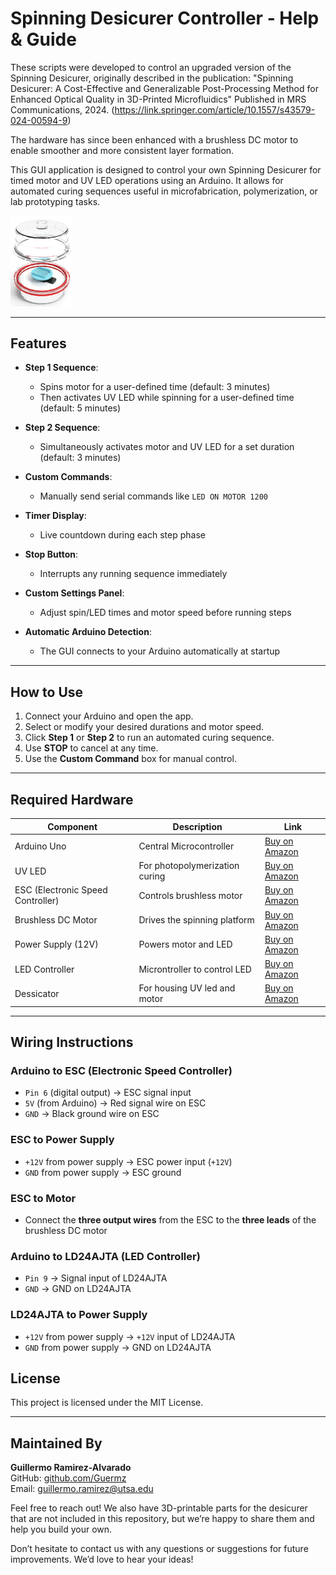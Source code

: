 # Spinning Desicurer Controller - Help & Guide

These scripts were developed to control an upgraded version of the Spinning Desicurer, originally described in the publication:
"Spinning Desicurer: A Cost-Effective and Generalizable Post-Processing Method for Enhanced Optical Quality in 3D-Printed Microfluidics"
Published in MRS Communications, 2024. (https://link.springer.com/article/10.1557/s43579-024-00594-9)

The hardware has since been enhanced with a brushless DC motor to enable smoother and more consistent layer formation.

This GUI application is designed to control your own Spinning Desicurer for timed motor and UV LED operations using an Arduino. It allows for automated curing sequences useful in microfabrication, polymerization, or lab prototyping tasks.

<img src="images/spinning_desicurer.png" alt="Desicurer Setup" width="100">

---

## Features

- **Step 1 Sequence**:
  - Spins motor for a user-defined time (default: 3 minutes)
  - Then activates UV LED while spinning for a user-defined time (default: 5 minutes)

- **Step 2 Sequence**:
  - Simultaneously activates motor and UV LED for a set duration (default: 3 minutes)

- **Custom Commands**:
  - Manually send serial commands like `LED ON MOTOR 1200`

- **Timer Display**:
  - Live countdown during each step phase

- **Stop Button**:
  - Interrupts any running sequence immediately

- **Custom Settings Panel**:
  - Adjust spin/LED times and motor speed before running steps

- **Automatic Arduino Detection**:
  - The GUI connects to your Arduino automatically at startup

---

## How to Use

1. Connect your Arduino and open the app.
2. Select or modify your desired durations and motor speed.
3. Click **Step 1** or **Step 2** to run an automated curing sequence.
4. Use **STOP** to cancel at any time.
5. Use the **Custom Command** box for manual control.

---

## Required Hardware

| Component         | Description                             | Link                            |
|------------------|-----------------------------------------|---------------------------------|
| Arduino Uno      | Central Microcontroller | [Buy on Amazon](https://www.amazon.com/Arduino-A000066-ARDUINO-UNO-R3/dp/B008GRTSV6/ref=sr_1_5?crid=28YRPWR3AXFE0&dib=eyJ2IjoiMSJ9.VZl_WiFg-4H_p0-BXr9pa0HoKSbb-SFea21hVZZ6cALU8pwAELbygBcjFL03D8MMjRtwqyz59Jvp4YYmEdUap3MpKeozJvDxvwig6L2iVhVXsriMFErl9ETMgpmSO-ahf6IrtGsRTevHpcYVJShXXmi6A4qOGW9q3ZWwIVUPviCdzaYyR0JX0N8edYo_liEQlyRgPFWuNkwM-dGEaxXo5pxmemN8F0KNog--RsqUtbQ.78hK3veeR6hJv7zEipbFKVC3KxY1hRzStcLQebcx2tk&dib_tag=se&keywords=arduino&qid=1747169415&sprefix=arduino+uno%2Caps%2C302&sr=8-5)             |
| UV LED           | For photopolymerization curing         | [Buy on Amazon](https://www.amazon.com/Chanzon-Ultraviolet-Emitter-Components-Lighting/dp/B01DBZK2C6?th=1)             |
| ESC (Electronic Speed Controller) | Controls brushless motor       | [Buy on Amazon](https://www.amazon.com/RC-Brushless-Electric-Controller-bullet/dp/B0754H7XZZ/ref=sr_1_8?crid=SARKJWAQ9XVZ&dib=eyJ2IjoiMSJ9.Li96wegYvrs7mtYR8L0iICDO5JP0YEMfBC20ueTgDGn5Qrbxqm6M3NYRAWXMZ7RAxehmZUTbfJPNKaybZGmtcuZZMuyrPsp-jooFE6lO_KpIxnGU746vGZOUvcpUFtdvLnPFL8sPsnn4v_wlzPVZ8Lj0Wkw31rlliG9idndn_2Tv2U1lEZHWM7mKWnQaJAYzrcA0ggcBsFUJEwWAF-HaOT1KvIBdl0tcmGClWsdZunQPzXG-JwI3hx2nDh8bAK3BOFgXRIU3A-T38pGOojfXVwb6Ves7_Xmidp3QFoy6Nh236NjvJM8YcC1ITFq3mgmoX6kwZ9-Y3d1SQ8rNIw77MoeEyxRsRlFKrVLDOhSpqR9l1VU3-xh6yZrqh4UrIE9T2Z43BU4pJrhLyuzsTapYe46jBRmzlmEmfTHf7n7sbr3ueRxS2_qkdtw-5l4xDQ4f.4uH1uNzvZOuYMWVUr1DTc2slQ4TrFTgDHD-G8wAtcjo&dib_tag=se&keywords=electronic%2Bspeed%2Bcontroller%2Bbrushless%2Bmotor&qid=1743444372&sprefix=electronic%2Bspeed%2Bcontroller%2Bbrushless%2Bmotor%2Caps%2C300&sr=8-8&th=1)             |
| Brushless DC Motor | Drives the spinning platform           | [Buy on Amazon](https://www.amazon.com/dp/B0841TWF7N/?coliid=I2BD8XCIV34OAP&colid=YT4QZJ7KA01P&ref_=list_c_wl_lv_ov_lig_dp_it&th=1)             |
| Power Supply (12V) | Powers motor and LED          | [Buy on Amazon](https://www.amazon.com/BOSYTRO-Converter-Switching-Electronic-Instruments/dp/B0DJQT5MB9/ref=sr_1_3?crid=3V6433N3CGGV1&dib=eyJ2IjoiMSJ9.F6tb4Ttf-JNKrwLe6btLkkMSQUbBT9c53bL0_n0sO7vq2H3s5pXDK-74I7mqGaDuXrkVkF63cWDoAOVT6HfqjkeMXf5gkYa81xUP1NvWcfJtq5scpF2zMcXKFp7elfdrmcqr2xDyKh-UrBllPcrNqtzQwzMvTyTfV4MoZkjPcPPXu8-LRt-oimWB_Am9KdwGCuMU9NTpEYEwUlzRKo_vgbtRMrl37xs33PMB86j7_Rg.L-_cWpO140QQmVQbqeRlRVcUewc-qIbbFJX7WW1IMt8&dib_tag=se&keywords=power%2Bsupply%2B40A&qid=1743186990&sprefix=power%2Bsupply%2B40a%2Caps%2C147&sr=8-3&th=1)             |
| LED Controller     | Microntroller to control LED           |[Buy on Amazon](https://www.amazon.com/dp/B08T9JJW6Y?ref=ppx_yo2ov_dt_b_fed_asin_title)             |
| Dessicator | For housing UV led and motor | [Buy on Amazon](https://www.amazon.com/Bel-Art-Polycarbonate-Desiccator-Polypropylene-F42020-0000/dp/B002VBW9RS/ref=sr_1_5?crid=PBMCREC7RRU8&dib=eyJ2IjoiMSJ9.iqb1nQx9tdvalGNQpwYILNzb5Se0UqYZvOLdoLveOnJDIfeqIIz7GMO1oah5vCMVf8f88eUK7MeuNWVyFJJB1GnIJDdjem78BFcvYw_psaucFqk0lm6GOWIssqhsJIhSt8CDqBMb0VLihxMxqyGVqnuHSAFF0Et4ko0nVVSg0C8imnI6AoKkOOTjnzoP-zG7r4BxRi9h35wCe84qOLvk_8vh81RhMCrjRWO7pq9Rc24.q8-ptPEVycTNPJxpRL0HcImCTo7V7SFc3eOKkl2u6dg&dib_tag=se&keywords=dessicator&qid=1747169595&sprefix=dessicat%2Caps%2C230&sr=8-5&ufe=app_do%3Aamzn1.fos.9fe8cbfa-bf43-43d1-a707-3f4e65a4b666&th=1)             |

---

## Wiring Instructions 

### Arduino to ESC (Electronic Speed Controller)
- `Pin 6` (digital output) → ESC signal input  
- `5V` (from Arduino) → Red signal wire on ESC  
- `GND` → Black ground wire on ESC

### ESC to Power Supply
- `+12V` from power supply → ESC power input (`+12V`)  
- `GND` from power supply → ESC ground

### ESC to Motor
- Connect the **three output wires** from the ESC to the **three leads** of the brushless DC motor

### Arduino to LD24AJTA (LED Controller)
- `Pin 9` → Signal input of LD24AJTA  
- `GND` → GND on LD24AJTA

### LD24AJTA to Power Supply
- `+12V` from power supply → `+12V` input of LD24AJTA  
- `GND` from power supply → GND on LD24AJTA

## License

This project is licensed under the MIT License.

---

## Maintained By

**Guillermo Ramirez-Alvarado**  
GitHub: [github.com/Guermz](https://github.com/Guermz)  
Email: guillermo.ramirez@utsa.edu

Feel free to reach out! We also have 3D-printable parts for the desicurer that are not included in this repository, but we’re happy to share them and help you build your own.

Don’t hesitate to contact us with any questions or suggestions for future improvements. We’d love to hear your ideas!

